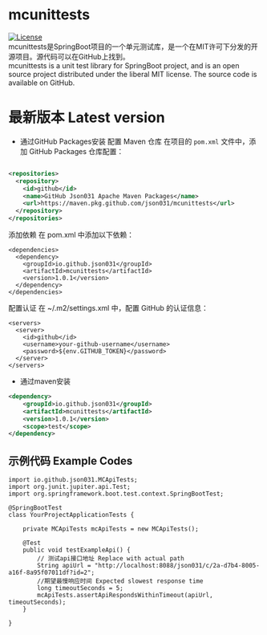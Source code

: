 # mcunittests
[![License](https://img.shields.io/badge/license-MIT-brightgreen.svg)](https://github.com/Json031/mcunittests/blob/main/LICENSE)
<br>
mcunittests是SpringBoot项目的一个单元测试库，是一个在MIT许可下分发的开源项目。源代码可以在GitHub上找到。
<br>mcunittests is a unit test library for SpringBoot project, and is an open source project distributed under the liberal MIT license. The source code is available on GitHub.

# 最新版本 Latest version
* 通过GitHub Packages安装
 配置 Maven 仓库
在项目的 `pom.xml` 文件中，添加 GitHub Packages 仓库配置：

```xml

<repositories>
  <repository>
    <id>github</id>
    <name>GitHub Json031 Apache Maven Packages</name>
    <url>https://maven.pkg.github.com/json031/mcunittests</url>
  </repository>
</repositories>
```

添加依赖
在 pom.xml 中添加以下依赖：

```
<dependencies>
  <dependency>
    <groupId>io.github.json031</groupId>
    <artifactId>mcunittests</artifactId>
    <version>1.0.1</version>
  </dependency>
</dependencies>
```

配置认证
在 ~/.m2/settings.xml 中，配置 GitHub 的认证信息：
```
<servers>
  <server>
    <id>github</id>
    <username>your-github-username</username>
    <password>${env.GITHUB_TOKEN}</password>
  </server>
</servers>
```

* 通过maven安装
```xml
<dependency>
	<groupId>io.github.json031</groupId>
	<artifactId>mcunittests</artifactId>
	<version>1.0.1</version>
	<scope>test</scope>
</dependency>

```

## 示例代码 Example Codes
```
import io.github.json031.MCApiTests;
import org.junit.jupiter.api.Test;
import org.springframework.boot.test.context.SpringBootTest;

@SpringBootTest
class YourProjectApplicationTests {

	private MCApiTests mcApiTests = new MCApiTests();

	@Test
	public void testExampleApi() {
		// 测试api接口地址 Replace with actual path
		String apiUrl = "http://localhost:8088/json031/c/2a-d7b4-8005-a16f-8a95f07011df?id=2"; 
		//期望最慢响应时间 Expected slowest response time
		long timeoutSeconds = 5;
		mcApiTests.assertApiRespondsWithinTimeout(apiUrl, timeoutSeconds);
	}

}

```
